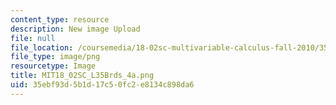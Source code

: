 ```yaml
---
content_type: resource
description: New image Upload
file: null
file_location: /coursemedia/18-02sc-multivariable-calculus-fall-2010/35ebf93d5b1d17c50fc2e8134c898da6_MIT18_02SC_L35Brds_4a.png
file_type: image/png
resourcetype: Image
title: MIT18_02SC_L35Brds_4a.png
uid: 35ebf93d-5b1d-17c5-0fc2-e8134c898da6
---
```


